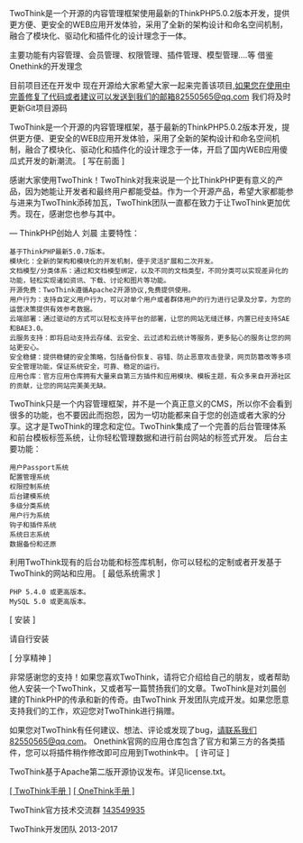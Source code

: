  TwoThink是一个开源的内容管理框架使用最新的ThinkPHP5.0.2版本开发，提供更方便、更安全的WEB应用开发体验，采用了全新的架构设计和命名空间机制，融合了模块化、驱动化和插件化的设计理念于一体。
 
 主要功能有内容管理、会员管理、权限管理、插件管理、模型管理....等 借鉴Onethink的开发理念
 
 目前项目还在开发中 现在开源给大家希望大家一起来完善该项目,如果您在使用中完善修复了代码或者建议可以发送到我们的邮箱82550565@qq.com
 我们将及时更新Git项目源码
 

TwoThink是一个开源的内容管理框架，基于最新的ThinkPHP5.0.2版本开发，提供更方便、更安全的WEB应用开发体验，采用了全新的架构设计和命名空间机制，融合了模块化、驱动化和插件化的设计理念于一体，开启了国内WEB应用傻瓜式开发的新潮流。
[ 写在前面 ]

感谢大家使用TwoThink！TwoThink对我来说是一个比ThinkPHP更有意义的产品，因为她能让开发者和最终用户都能受益。作为一个开源产品，希望大家都能参与进来为TwoThink添砖加瓦，TwoThink团队一直都在致力于让TwoThink更加优秀。现在，感谢您也参与其中。

— ThinkPHP创始人 刘晨
主要特性：

    基于ThinkPHP最新5.0.7版本。
    模块化：全新的架构和模块化的开发机制，便于灵活扩展和二次开发。
    文档模型/分类体系：通过和文档模型绑定，以及不同的文档类型，不同分类可以实现差异化的功能，轻松实现诸如资讯、下载、讨论和图片等功能。
    开源免费：TwoThink遵循Apache2开源协议,免费提供使用。
    用户行为：支持自定义用户行为，可以对单个用户或者群体用户的行为进行记录及分享，为您的运营决策提供有效参考数据。
    云端部署：通过驱动的方式可以轻松支持平台的部署，让您的网站无缝迁移，内置已经支持SAE和BAE3.0。
    云服务支持：即将启动支持云存储、云安全、云过滤和云统计等服务，更多贴心的服务让您的网站更安心。
    安全稳健：提供稳健的安全策略，包括备份恢复、容错、防止恶意攻击登录，网页防篡改等多项安全管理功能，保证系统安全，可靠、稳定的运行。
    应用仓库：官方应用仓库拥有大量来自第三方插件和应用模块、模板主题，有众多来自开源社区的贡献，让您的网站完美美无缺。

TwoThink只是一个内容管理框架，并不是一个真正意义的CMS，所以你不会看到很多的功能，也不要因此而抱怨，因为一切功能都来自于您的创造或者大家的分享。这才是TwoThink的理念和定位。TwoThink集成了一个完善的后台管理体系和前台模板标签系统，让你轻松管理数据和进行前台网站的标签式开发。
后台主要功能：

    用户Passport系统
    配置管理系统
    权限控制系统
    后台建模系统
    多级分类系统
    用户行为系统
    钩子和插件系统
    系统日志系统
    数据备份和还原

利用TwoThink现有的后台功能和标签库机制，你可以轻松的定制或者开发基于TwoThink的网站和应用。
[ 最低系统需求 ]

    PHP 5.4.0 或更高版本。
    MySQL 5.0 或更高版本。

[ 安装 ]

   请自行安装

[ 分享精神 ]

非常感谢您的支持！如果您喜欢TwoThink，请将它介绍给自己的朋友，或者帮助他人安装一个TwoThink，又或者写一篇赞扬我们的文章。TwoThink是对刘晨创建的ThinkPHP的传承和新的传奇。由TwoThink 开发团队完成开发。如果您愿意支持我们的工作，欢迎您对TwoThink进行捐赠。

如果您对TwoThink有任何建议、想法、评论或发现了bug，请联系我们82550565@qq.com。
Onethink官网的应用仓库包含了官方和第三方的各类插件，您可以将插件稍作修改即可应用到Twothink中。
[ 许可证 ]

TwoThink基于Apache第二版开源协议发布。详见license.txt。


[[ TwoThink手册 ]](http://www.kancloud.cn/ming118116/twothink)
[[ OneThink手册 ]](http://document.onethink.cn/manual_1_0.html) 

TwoThink官方技术交流群 [143549935](http://shang.qq.com/wpa/qunwpa?idkey=e44ea31a37e47815528c511f139e43c4e80de8edf8aa9c016134450dbbbd5a67)

TwoThink开发团队 2013-2017

 